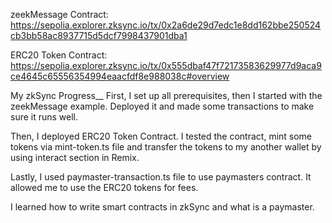 zeekMessage Contract: https://sepolia.explorer.zksync.io/tx/0x2a6de29d7edc1e8dd162bbe250524cb3bb58ac8937715d5dcf7998437901dba1

ERC20 Token Contract: https://sepolia.explorer.zksync.io/tx/0x555dbaf47f72173583629977d9aca9ce4645c65556354994eaacfdf8e988038c#overview

My zkSync Progress__
First, I set up all prerequisites, then I started with the zeekMessage example. Deployed it and made some transactions to make sure it runs well.

Then, I deployed ERC20 Token Contract. I tested the contract, mint some tokens via mint-token.ts file and transfer the tokens to my another wallet by using interact section in Remix.

Lastly, I used paymaster-transaction.ts file to use paymasters contract. It allowed me to use the ERC20 tokens for fees.

I learned how to write smart contracts in zkSync and what is a paymaster.
